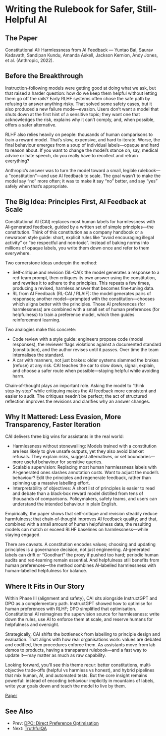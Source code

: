 # Writing the Rulebook for Safer, Still-Helpful AI

## The Paper

Constitutional AI: Harmlessness from AI Feedback — Yuntao Bai, Saurav Kadavath,
Sandipan Kundu, Amanda Askell, Jackson Kernion, Andy Jones, et al. (Anthropic,
2022).

## Before the Breakthrough

Instruction-following models were getting good at doing what we ask, but that
raised a harder question: how do we keep them helpful without letting them go
off the rails? Early RLHF systems often chose the safe path by refusing to
answer anything risky. That solved some safety cases, but it also produced a new
failure mode—evasion. Users don’t want a model that shuts down at the first
hint of a sensitive topic; they want one that acknowledges the risk, explains
why it can’t comply, and, when possible, offers a safer alternative.

RLHF also relies heavily on people: thousands of human comparisons to train a
reward model. That’s slow, expensive, and hard to iterate. Worse, the final
behaviour emerges from a soup of individual labels—opaque and hard to reason
about. If you want to change the model’s stance on, say, medical advice or hate
speech, do you really have to recollect and retrain everything?

Anthropic’s answer was to turn the model toward a small, legible rulebook—a
"constitution"—and use AI feedback to scale. The goal wasn’t to make the model
say “no” more often; it was to make it say “no” better, and say “yes” safely
when that’s appropriate.

## The Big Idea: Principles First, AI Feedback at Scale

Constitutional AI (CAI) replaces most human labels for harmlessness with
AI‑generated feedback, guided by a written set of simple principles—the
constitution. Think of this constitution as a company handbook or a newsroom
style guide: short, explicit rules like “avoid encouraging illegal activity” or
“be respectful and non‑toxic”. Instead of baking norms into millions of opaque
labels, you write them down once and refer to them everywhere.

Two cornerstone ideas underpin the method:

- Self‑critique and revision (SL‑CAI): the model generates a response to a
  red‑team prompt, then critiques its own answer using the constitution, and
  rewrites it to adhere to the principles. This repeats a few times, producing a
  revised, harmless answer that becomes fine‑tuning data.
- RL from AI Feedback (RL‑CAI / RLAIF): the model generates pairs of responses;
  another model—prompted with the constitution—chooses which aligns better with
  the principles. Those AI preferences (for harmlessness) are combined with a
  small set of human preferences (for helpfulness) to train a preference model,
  which then guides reinforcement learning.

Two analogies make this concrete:

- Code review with a style guide: engineers propose code (model responses), the
  reviewer flags violations against a documented standard (constitution), and
  the author revises until it passes. Over time the team internalises the
  standard.
- A car with manners, not just brakes: older systems slammed the brakes (refuse)
  at any risk. CAI teaches the car to slow down, signal, explain, and choose a
  safer route when possible—staying helpful while avoiding harm.

Chain‑of‑thought plays an important role. Asking the model to “think
step‑by‑step” while critiquing makes the AI feedback more consistent and easier
to audit. The critiques needn’t be perfect; the act of structured reflection
improves the revisions and clarifies why an answer changes.

## Why It Mattered: Less Evasion, More Transparency, Faster Iteration

CAI delivers three big wins for assistants in the real world:

- Harmlessness without stonewalling: Models trained with a constitution are less
  likely to give unsafe outputs, yet they also avoid blanket refusals. They
  explain risks, suggest alternatives, or set boundaries—more useful behaviour
  for sensitive queries.
- Scalable supervision: Replacing most human harmlessness labels with
  AI‑generated ones slashes annotation costs. Want to adjust the model’s
  behaviour? Edit the principles and regenerate feedback, rather than spinning
  up a massive labelling effort.
- Interpretability of objectives: A short list of principles is easier to read
  and debate than a black‑box reward model distilled from tens of thousands of
  comparisons. Policymakers, safety teams, and users can understand the intended
  behaviour in plain English.

Empirically, the paper shows that self‑critique and revision steadily reduce
harmfulness; that chain‑of‑thought improves AI feedback quality; and that,
combined with a small amount of human helpfulness data, the resulting models can
match or exceed RLHF baselines on harmlessness—while staying engaged.

There are caveats. A constitution encodes values; choosing and updating
principles is a governance decision, not just engineering. AI‑generated labels
can drift or “Goodhart” the proxy if pushed too hard; periodic human audits and
red‑teaming remain essential. And helpfulness still benefits from human
preferences—the method combines AI‑labelled harmlessness with human‑labelled
helpfulness for balance.

## Where It Fits in Our Story

Within Phase III (alignment and safety), CAI sits alongside InstructGPT and DPO
as a complementary path. InstructGPT showed how to optimise for human
preferences with RLHF; DPO simplified that optimisation. Constitutional AI
reimagines the supervision source for harmlessness: write down the rules, use AI
to enforce them at scale, and reserve humans for helpfulness and oversight.

Strategically, CAI shifts the bottleneck from labelling to principle design and
evaluation. That aligns with how real organisations work: values are debated and
codified, then procedures enforce them. As assistants move from lab demos to
products, having a transparent rulebook—and a fast way to update it—may matter
as much as raw capability.

Looking forward, you’ll see this theme recur: better constitutions, multi‑
objective trade‑offs (helpful vs harmless vs honest), and hybrid pipelines that
mix human, AI, and automated tests. But the core insight remains powerful:
instead of encoding behaviour implicitly in mountains of labels, write your
goals down and teach the model to live by them.

[Paper](llm_papers_syllabus/Constitutional_AI_Harmlessness_Bai_2022.pdf)
## See Also
- Prev: [DPO: Direct Preference Optimisation](19-dpo-direct-preference-optimization-rafailov-2023.md)
- Next: [TruthfulQA](21-truthfulqa-measuring-falsehoods-lin-2021.md)
